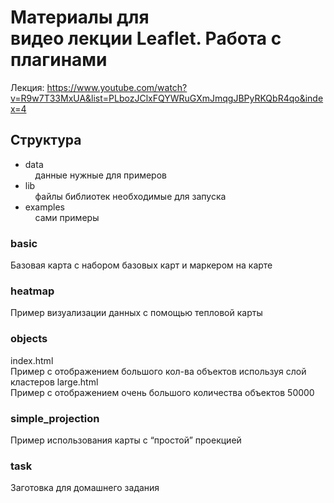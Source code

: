# Материалы для видео лекции Leaflet. Работа с плагинами  
Лекция: https://www.youtube.com/watch?v=R9w7T33MxUA&list=PLbozJClxFQYWRuGXmJmqgJBPyRKQbR4qo&index=4

## Структура
* data  
    данные нужные для примеров  
* lib  
    файлы библиотек необходимые для запуска  
* examples  
    сами примеры 

### basic

Базовая карта с набором базовых карт и маркером на карте

### heatmap

Пример визуализации данных с помощью тепловой карты

### objects
  index.html  
  Пример с отображением большого кол-ва объектов используя слой кластеров
  large.html  
  Пример с отображением очень большого количества объектов 50000

### simple_projection
Пример использования карты с “простой” проекцией

### task
Заготовка для домашнего задания
